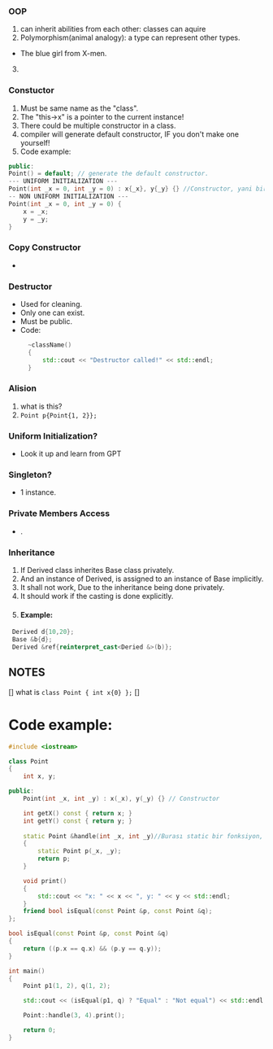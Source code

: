 ### OOP
1. can inherit abilities from each other: classes can aquire 
2. Polymorphism(animal analogy): a type can represent other types.
- The blue girl from X-men.
3.  

### Constuctor
1. Must be same name as the "class".
2. The "this->x" is a pointer to the current instance!
3. There could be multiple constructor in a class.
4. compiler will generate default constructor, IF you don't make one yourself!
5. Code example:
```c++
public:
Point() = default; // generate the default constructor.
--- UNIFORM INITIALIZATION ---
Point(int _x = 0, int _y = 0) : x{_x}, y{_y} {} //Constructor, yani bir obje oluşturulduğunda o objenin x ve y değerlerini set eder. 
-- NON UNIFORM INITIALIZATION ---
Point(int _x = 0, int _y = 0) {
    x = _x;
    y = _y;
} 

```
### Copy Constructor
- 

### Destructor
- Used for cleaning.
- Only one can exist.
- Must be public.
- Code:
  ```cpp
    ~className()
    {
        std::cout << "Destructor called!" << std::endl;
    }
  ```

### Alision
1. what is this?
2. `Point p{Point{1, 2}};`

### Uniform Initialization?
- Look it up and learn from GPT
  
### Singleton?
- 1 instance.

### Private Members Access
- .
  
### Inheritance
1. If Derived class inherites Base class privately. 
2. And an instance of Derived, is assigned to an instance of Base implicitly.
3. It shall not work, Due to the inheritance being done privately.
4. It should work if the casting is done explicitly.
5. #### Example:
```cpp
 Derived d{10,20};
 Base &b{d};
 Derived &ref{reinterpret_cast<Deried &>(b)};
```

## NOTES
[] what is `class Point { int x{0} };`
[] 


# Code example:
```cpp
#include <iostream>

class Point
{
    int x, y;

public:
    Point(int _x, int _y) : x(_x), y(_y) {} // Constructor

    int getX() const { return x; } 
    int getY() const { return y; }
    
    static Point &handle(int _x, int _y)//Burası static bir fonksiyon, a static member belongs to the class ITSELF!
    {
        static Point p(_x, _y);
        return p;
    }

    void print()
    {
        std::cout << "x: " << x << ", y: " << y << std::endl;
    }
    friend bool isEqual(const Point &p, const Point &q);
};

bool isEqual(const Point &p, const Point &q)
{
    return ((p.x == q.x) && (p.y == q.y));
}

int main()
{
    Point p1(1, 2), q(1, 2);

    std::cout << (isEqual(p1, q) ? "Equal" : "Not equal") << std::endl;

    Point::handle(3, 4).print();

    return 0;
}

```